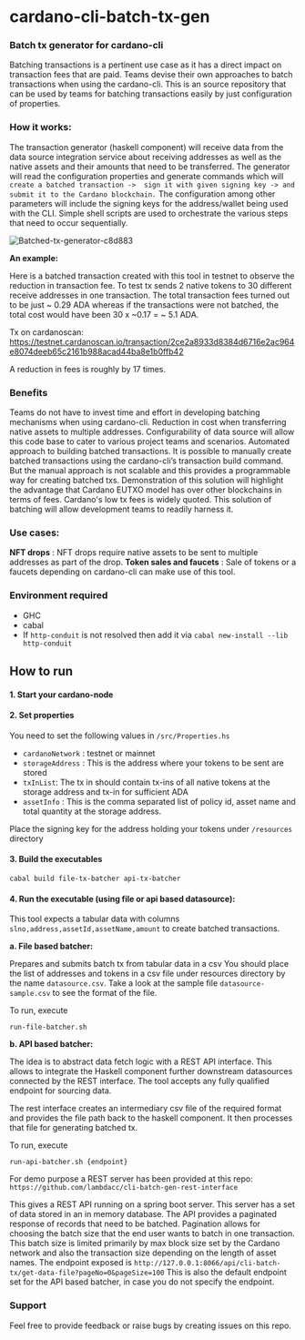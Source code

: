 # cardano-cli-batch-tx-gen
### Batch tx generator for cardano-cli

Batching transactions is a pertinent use case as it has a direct impact on transaction fees that are paid. Teams devise their own approaches to batch transactions when using the cardano-cli. This is an source repository that can be used by teams for batching transactions easily by just configuration of properties.

### How it works:
The transaction generator (haskell component) will receive data from the data source integration service about receiving addresses as well as the native assets and their amounts that need to be transferred.
The generator will read the configuration properties and generate commands which will 
`create a batched transaction ->  sign it with given signing key -> and submit it to the Cardano blockchain.`
The configuration among other parameters will include the signing keys for the address/wallet being used with the CLI. 
Simple shell scripts are used to orchestrate the various steps that need to occur sequentially.

![Batched-tx-generator-c8d883](https://user-images.githubusercontent.com/5955141/174313084-356d6907-24cb-44f7-a7fb-ef3133dff61b.jpg)


**An example:**

Here is a batched transaction created with this tool in testnet to observe the reduction in transaction fee. To test tx sends 2 native tokens to 30 different receive addresses in one transaction. The total transaction fees turned out to be just ~ 0.29 ADA whereas if the transactions were not batched, the total cost would have been 30 x ~0.17 = ~ 5.1 ADA. 

Tx on cardanoscan: https://testnet.cardanoscan.io/transaction/2ce2a8933d8384d6716e2ac964e8074deeb65c2161b988acad44ba8e1b0ffb42

A reduction in fees is roughly by 17 times.

### Benefits

Teams do not have to invest time and effort in developing batching mechanisms when using cardano-cli.
Reduction in cost when transferring native assets to multiple addresses. 
Configurability of data source will allow this code base to cater to various project teams and scenarios.
Automated approach to building batched transactions. It is possible to manually create batched transactions using the cardano-cli’s transaction build command. But the manual approach is not scalable and this provides a programmable way for creating batched txs.
Demonstration of this solution will highlight the advantage that Cardano EUTXO model has over other blockchains in terms of fees. Cardano's low tx fees is widely quoted. This solution of batching will allow development teams to readily harness it.

### Use cases:
**NFT drops** : NFT drops require native assets to be sent to multiple addresses as part of the drop. 
**Token sales and faucets** : Sale of tokens or a faucets depending on cardano-cli can make use of this tool.

### Environment required
- GHC
- cabal
- If `http-conduit` is not resolved then add it via 
`cabal new-install --lib http-conduit`

## How to run


#### 1. Start your cardano-node

#### 2. Set properties

You need to set the following values in `/src/Properties.hs`

- `cardanoNetwork` : testnet or mainnet
- `storageAddress` : This is the address where your tokens to be sent are stored
- `txInList`: The tx in should contain tx-ins of all native tokens at the storage address and tx-in for sufficient ADA
- `assetInfo` : This is the comma separated list of policy id, asset name and total quantity at the storage address. 

Place the signing key for the address holding your tokens under `/resources` directory


#### 3. Build the executables
```
cabal build file-tx-batcher api-tx-batcher
```

#### 4. Run the executable (using file or api based datasource):

This tool expects a tabular data with columns `slno,address,assetId,assetName,amount` to create batched transactions.


 **a. File based batcher:**

Prepares and submits batch tx from tabular data in a csv
You should place the list of addresses and tokens in a csv file under resources directory by the name `datasource.csv`.
Take a look at the sample file `datasource-sample.csv` to see the format of the file.

To run, execute
```
run-file-batcher.sh
```


 **b. API based batcher:**

The idea is to abstract data fetch logic with a REST API interface. This allows to integrate the Haskell component further downstream datasources connected by the REST interface. The tool accepts any fully qualified endpoint for sourcing data. 

The rest interface creates an intermediary csv file of the required format and provides the file path back to the haskell component. It then processes that file for generating batched tx. 

To run, execute
```
run-api-batcher.sh {endpoint}
```

For demo purpose a REST server has been provided at this repo:
`https://github.com/lambdacc/cli-batch-gen-rest-interface`

This gives a REST API running on a spring boot server. This server has a set of data stored in an in memory database. The API provides a paginated response of records that need to be batched. Pagination allows for choosing the batch size that the end user wants to batch in one transaction. This batch size is limited primarily by max block size set by the Cardano network and also the transaction size depending on the length of asset names. The endpoint exposed is 
`http://127.0.0.1:8066/api/cli-batch-tx/get-data-file?pageNo=0&pageSize=100`
This is also the default endpoint set for the API based batcher, in case you do not specify the endpoint.

### Support
Feel free to provide feedback or raise bugs by creating issues on this repo. 
